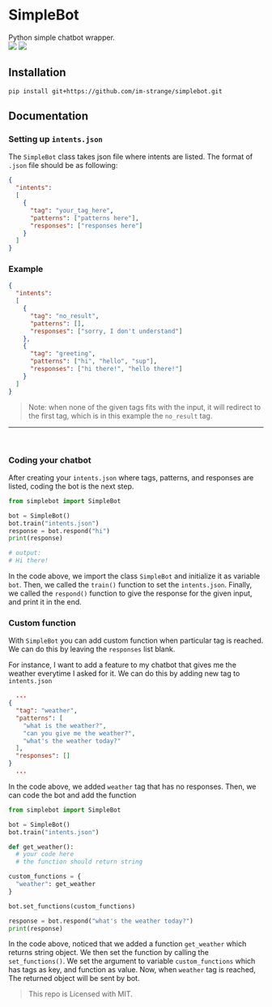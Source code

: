 # SimpleBot
Python simple chatbot wrapper. <br>![](https://badgen.net/badge/license/MIT/blue) ![](https://badgen.net/badge/simplebot/v1.0.0/blue)

## Installation

```
pip install git+https://github.com/im-strange/simplebot.git
```

## Documentation
### Setting up `intents.json`

The `SimpleBot` class takes json file where intents are listed.
The format of `.json` file should be as following:

```json
{
  "intents":
  [
    {
      "tag": "your_tag_here",
      "patterns": ["patterns here"],
      "responses": ["responses here"]
    }
  ]
}
```

### Example

```json
{
  "intents":
  [
    {
      "tag": "no_result",
      "patterns": [],
      "responses": ["sorry, I don't understand"]
    },
    {
      "tag": "greeting",
      "patterns": ["hi", "hello", "sup"],
      "responses": ["hi there!", "hello there!"]
    }
  ]
}
```

> Note: when none of the given tags fits with the input, it will redirect to the first tag, which is in this example the `no_result` tag.
<hr>
<br>

### Coding your chatbot

After creating your `intents.json` where tags, patterns, and responses
are listed, coding the bot is the next step.

```py
from simplebot import SimpleBot

bot = SimpleBot()
bot.train("intents.json")
response = bot.respond("hi")
print(response)

# output:
# Hi there!
```

In the code above, we import the class `SimpleBot` and initialize it as variable `bot`.
Then, we called the `train()` function to set the `intents.json`. Finally, we called the `respond()` function to give the response for the given
input, and print it in the end.
<br>

### Custom function

With `SimpleBot` you can add custom function when particular tag is reached.
We can do this by leaving the `responses` list blank.
<br>

For instance, I want to add a feature to my chatbot that gives me the weather everytime I asked for it.
We can do this by adding new tag to `intents.json`

```json
  ...
{
  "tag": "weather",
  "patterns": [
    "what is the weather?", 
    "can you give me the weather?",
    "what's the weather today?"
  ],
  "responses": []
}
  ...
```

In the code above, we added `weather` tag that has no responses.
Then, we can code the bot and add the function

```py
from simplebot import SimpleBot

bot = SimpleBot()
bot.train("intents.json")

def get_weather():
  # your code here
  # the function should return string

custom_functions = {
  "weather": get_weather
}

bot.set_functions(custom_functions)

response = bot.respond("what's the weather today?")
print(response)
``` 

In the code above, noticed that we added a function `get_weather` which returns string object. We then set the function by calling the `set_functions()`. We set the argument to variable `custom_functions` which
has tags as key, and function as value. Now, when `weather` tag is reached,
The returned object will be sent by bot.
<br>

> This repo is Licensed with MIT.
